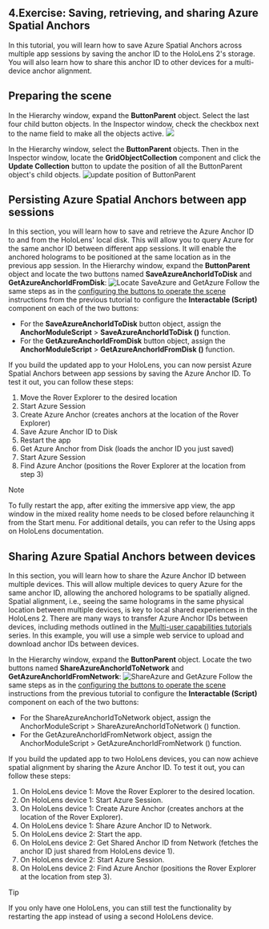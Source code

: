 ## 4.Exercise: Saving, retrieving, and sharing Azure Spatial Anchors

In this tutorial, you will learn how to save Azure Spatial Anchors across multiple app sessions by saving the anchor ID to the HoloLens 2's storage. You will also learn how to share this anchor ID to other devices for a multi-device anchor alignment.

## Preparing the scene

In the Hierarchy window, expand the **ButtonParent** object. Select the last four child button objects. In the Inspector window, check the checkbox next to the name field to make all the objects active.
![](images/mr-learning-asa/asa-03-section1-step1-1.png)

In the Hierarchy window, select the **ButtonParent** objects. Then in the Inspector window, locate the **GridObjectCollection** component and click the **Update Collection** button to update the position of all the ButtonParent object's child objects.
![update position of ButtonParent](images/mr-learning-asa/asa-03-section1-step1-2.png)

## Persisting Azure Spatial Anchors between app sessions

In this section, you will learn how to save and retrieve the Azure Anchor ID to and from the HoloLens' local disk. This will allow you to query Azure for the same anchor ID between different app sessions. It will enable the anchored holograms to be positioned at the same location as in the previous app session.
In the Hierarchy window, expand the **ButtonParent** object and locate the two buttons named **SaveAzureAnchorIdToDisk** and **GetAzureAnchorIdFromDisk**:
![Locate SaveAzure and GetAzure](images/mr-learning-asa/asa-03-section2-step1-1.png)
Follow the same steps as in the [configuring the buttons to operate the scene](../../) instructions from the previous tutorial to configure the **Interactable (Script)** component on each of the two buttons:

* For the **SaveAzureAnchorIdToDisk** button object, assign the **AnchorModuleScript** > **SaveAzureAnchorIdToDisk ()** function.
* For the **GetAzureAnchorIdFromDisk** button object, assign the **AnchorModuleScript** > **GetAzureAnchorIdFromDisk ()** function.

If you build the updated app to your HoloLens, you can now persist Azure Spatial Anchors between app sessions by saving the Azure Anchor ID. To test it out, you can follow these steps:

1. Move the Rover Explorer to the desired location
2. Start Azure Session
3. Create Azure Anchor (creates anchors at the location of the Rover Explorer)
4. Save Azure Anchor ID to Disk
5. Restart the app
6. Get Azure Anchor from Disk (loads the anchor ID you just saved)
7. Start Azure Session
8. Find Azure Anchor (positions the Rover Explorer at the location from step 3)

 >[!Note]
 >To fully restart the app, after exiting the immersive app view, the app window in the mixed reality home needs to be closed before relaunching it from the Start menu. For additional details, you can refer to the Using apps on HoloLens documentation.

## Sharing Azure Spatial Anchors between devices

In this section, you will learn how to share the Azure Anchor ID between multiple devices. This will allow multiple devices to query Azure for the same anchor ID, allowing the anchored holograms to be spatially aligned. Spatial alignment, i.e., seeing the same holograms in the same physical location between multiple devices, is key to local shared experiences in the HoloLens 2.
There are many ways to transfer Azure Anchor IDs between devices, including methods outlined in the [Multi-user capabilities tutorials](../../) series. In this example, you will use a simple web service to upload and download anchor IDs between devices.

In the Hierarchy window, expand the **ButtonParent** object. Locate the two buttons named **ShareAzureAnchorIdToNetwork** and **GetAzureAnchorIdFromNetwork**:
![ShareAzure and GetAzure](images/mr-learning-asa/asa-03-section3-step1-1.png)
Follow the same steps as in the [configuring the buttons to operate the scene](../../) instructions from the previous tutorial to configure the **Interactable (Script)** component on each of the two buttons:

* For the ShareAzureAnchorIdToNetwork object, assign the AnchorModuleScript > ShareAzureAnchorIdToNetwork () function.
* For the GetAzureAnchorIdFromNetwork object, assign the AnchorModuleScript > GetAzureAnchorIdFromNetwork () function.

If you build the updated app to two HoloLens devices, you can now achieve spatial alignment by sharing the Azure Anchor ID. To test it out, you can follow these steps:

1. On HoloLens device 1: Move the Rover Explorer to the desired location.
2. On HoloLens device 1: Start Azure Session.
3. On HoloLens device 1: Create Azure Anchor (creates anchors at the location of the Rover Explorer).
4. On HoloLens device 1: Share Azure Anchor ID to Network.
5. On HoloLens device 2: Start the app.
6. On HoloLens device 2: Get Shared Anchor ID from Network (fetches the anchor ID just shared from HoloLens device 1).
7. On HoloLens device 2: Start Azure Session.
8. On HoloLens device 2: Find Azure Anchor (positions the Rover Explorer at the location from step 3).

 >[!Tip]
 >If you only have one HoloLens, you can still test the functionality by restarting the app instead of using a second HoloLens device.

